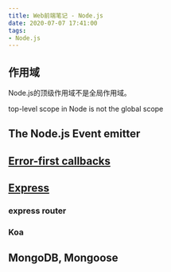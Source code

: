 ```yaml
---
title: Web前端笔记 - Node.js
date: 2020-07-07 17:41:00
tags: 
- Node.js
---
```




## 作用域

Node.js的顶级作用域不是全局作用域。

top-level scope in Node is not the global scope



## The Node.js Event emitter



## [Error-first callbacks](https://medium.com/better-programming/javascript-tips-3-convert-error-first-callback-functions-to-promises-f2561d2aaefd)



## [Express](http://expressjs.com/)

### express router



### Koa





## MongoDB, Mongoose

